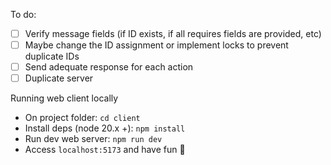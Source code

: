 To do:
- [ ] Verify message fields (if ID exists, if all requires fields are provided, etc)
- [ ] Maybe change the ID assignment or implement locks to prevent duplicate IDs
- [ ] Send adequate response for each action
- [ ] Duplicate server

Running web client locally
- On project folder: `cd client`
- Install deps (node 20.x +): `npm install`
- Run dev web server: `npm run dev`
- Access `localhost:5173` and have fun 🌟
